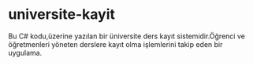 # universite-kayit
Bu C# kodu,üzerine yazılan bir üniversite ders kayıt sistemidir.Öğrenci ve öğretmenleri yöneten derslere kayıt olma işlemlerini takip eden bir uygulama.
